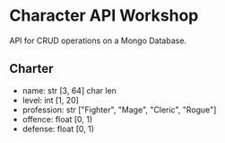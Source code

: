 # Character API Workshop
API for CRUD operations on a Mongo Database.


## Charter
- name: str [3, 64] char len
- level: int [1, 20]
- profession: str ["Fighter", "Mage", "Cleric", "Rogue"]
- offence: float [0, 1)
- defense: float [0, 1)
